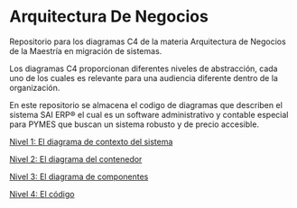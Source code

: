 # Arquitectura De Negocios
Repositorio para los diagramas C4 de la materia Arquitectura de Negocios de la Maestría en migración de sistemas.

Los diagramas C4 proporcionan diferentes niveles de abstracción, cada uno de los cuales es relevante para una audiencia diferente dentro de la organización.

En este repositorio se almacena el codigo de diagramas que describen el sistema SAI ERP®  el cual es un software administrativo y contable especial para PYMES que buscan un sistema robusto y de precio accesible.

[Nivel 1: El diagrama de contexto del sistema](https://github.com/PabloMendozaxd/ArquitecturaDeNegocios/blob/main/ContextDiagram.html)

[Nivel 2: El diagrama del contenedor](https://github.com/PabloMendozaxd/ArquitecturaDeNegocios/blob/main/ContainerDiagram.html)

[Nivel 3: El diagrama de componentes](https://github.com/PabloMendozaxd/ArquitecturaDeNegocios/blob/main/Untitled%20Diagram.html)

[Nivel 4: El código](https://github.com/PabloMendozaxd/ArquitecturaDeNegocios)

